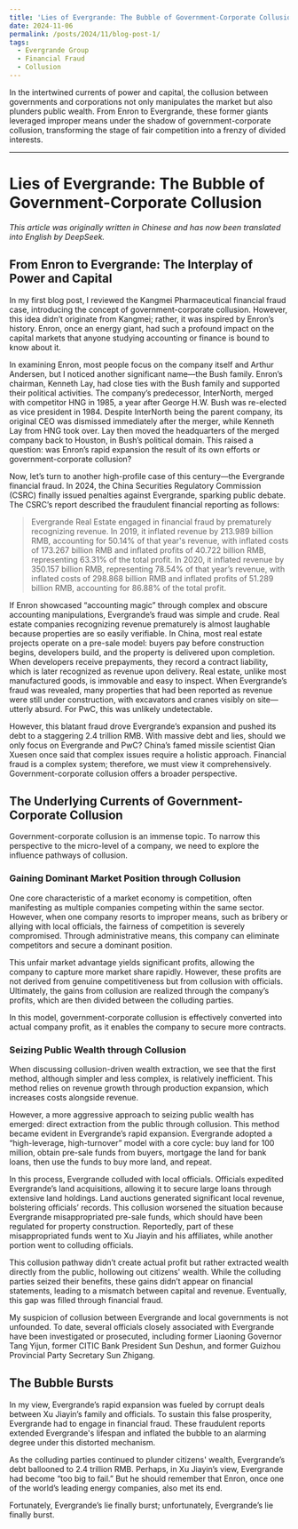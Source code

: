 ```yaml
---
title: 'Lies of Evergrande: The Bubble of Government-Corporate Collusion'
date: 2024-11-06
permalink: /posts/2024/11/blog-post-1/
tags:
  - Evergrande Group
  - Financial Fraud
  - Collusion
---
```


In the intertwined currents of power and capital, the collusion between governments and corporations not only manipulates the market but also plunders public wealth. From Enron to Evergrande, these former giants leveraged improper means under the shadow of government-corporate collusion, transforming the stage of fair competition into a frenzy of divided interests.

------

# Lies of Evergrande: The Bubble of Government-Corporate Collusion

*This article was originally written in Chinese and has now been translated into English by DeepSeek.*

## From Enron to Evergrande: The Interplay of Power and Capital

In my first blog post, I reviewed the Kangmei Pharmaceutical financial fraud case, introducing the concept of government-corporate collusion. However, this idea didn’t originate from Kangmei; rather, it was inspired by Enron’s history. Enron, once an energy giant, had such a profound impact on the capital markets that anyone studying accounting or finance is bound to know about it.

In examining Enron, most people focus on the company itself and Arthur Andersen, but I noticed another significant name—the Bush family. Enron’s chairman, Kenneth Lay, had close ties with the Bush family and supported their political activities. The company’s predecessor, InterNorth, merged with competitor HNG in 1985, a year after George H.W. Bush was re-elected as vice president in 1984. Despite InterNorth being the parent company, its original CEO was dismissed immediately after the merger, while Kenneth Lay from HNG took over. Lay then moved the headquarters of the merged company back to Houston, in Bush’s political domain. This raised a question: was Enron’s rapid expansion the result of its own efforts or government-corporate collusion?

Now, let’s turn to another high-profile case of this century—the Evergrande financial fraud. In 2024, the China Securities Regulatory Commission (CSRC) finally issued penalties against Evergrande, sparking public debate. The CSRC’s report described the fraudulent financial reporting as follows:

> Evergrande Real Estate engaged in financial fraud by prematurely recognizing revenue. In 2019, it inflated revenue by 213.989 billion RMB, accounting for 50.14% of that year's revenue, with inflated costs of 173.267 billion RMB and inflated profits of 40.722 billion RMB, representing 63.31% of the total profit. In 2020, it inflated revenue by 350.157 billion RMB, representing 78.54% of that year’s revenue, with inflated costs of 298.868 billion RMB and inflated profits of 51.289 billion RMB, accounting for 86.88% of the total profit.

If Enron showcased “accounting magic” through complex and obscure accounting manipulations, Evergrande’s fraud was simple and crude. Real estate companies recognizing revenue prematurely is almost laughable because properties are so easily verifiable. In China, most real estate projects operate on a pre-sale model: buyers pay before construction begins, developers build, and the property is delivered upon completion. When developers receive prepayments, they record a contract liability, which is later recognized as revenue upon delivery. Real estate, unlike most manufactured goods, is immovable and easy to inspect. When Evergrande’s fraud was revealed, many properties that had been reported as revenue were still under construction, with excavators and cranes visibly on site—utterly absurd. For PwC, this was unlikely undetectable.

However, this blatant fraud drove Evergrande’s expansion and pushed its debt to a staggering 2.4 trillion RMB. With massive debt and lies, should we only focus on Evergrande and PwC? China’s famed missile scientist Qian Xuesen once said that complex issues require a holistic approach. Financial fraud is a complex system; therefore, we must view it comprehensively. Government-corporate collusion offers a broader perspective.

## The Underlying Currents of Government-Corporate Collusion

Government-corporate collusion is an immense topic. To narrow this perspective to the micro-level of a company, we need to explore the influence pathways of collusion.

### Gaining Dominant Market Position through Collusion

One core characteristic of a market economy is competition, often manifesting as multiple companies competing within the same sector. However, when one company resorts to improper means, such as bribery or allying with local officials, the fairness of competition is severely compromised. Through administrative means, this company can eliminate competitors and secure a dominant position.

This unfair market advantage yields significant profits, allowing the company to capture more market share rapidly. However, these profits are not derived from genuine competitiveness but from collusion with officials. Ultimately, the gains from collusion are realized through the company’s profits, which are then divided between the colluding parties.

In this model, government-corporate collusion is effectively converted into actual company profit, as it enables the company to secure more contracts.

### Seizing Public Wealth through Collusion

When discussing collusion-driven wealth extraction, we see that the first method, although simpler and less complex, is relatively inefficient. This method relies on revenue growth through production expansion, which increases costs alongside revenue.

However, a more aggressive approach to seizing public wealth has emerged: direct extraction from the public through collusion. This method became evident in Evergrande’s rapid expansion. Evergrande adopted a “high-leverage, high-turnover” model with a core cycle: buy land for 100 million, obtain pre-sale funds from buyers, mortgage the land for bank loans, then use the funds to buy more land, and repeat.

In this process, Evergrande colluded with local officials. Officials expedited Evergrande’s land acquisitions, allowing it to secure large loans through extensive land holdings. Land auctions generated significant local revenue, bolstering officials’ records. This collusion worsened the situation because Evergrande misappropriated pre-sale funds, which should have been regulated for property construction. Reportedly, part of these misappropriated funds went to Xu Jiayin and his affiliates, while another portion went to colluding officials.

This collusion pathway didn’t create actual profit but rather extracted wealth directly from the public, hollowing out citizens' wealth. While the colluding parties seized their benefits, these gains didn’t appear on financial statements, leading to a mismatch between capital and revenue. Eventually, this gap was filled through financial fraud.

My suspicion of collusion between Evergrande and local governments is not unfounded. To date, several officials closely associated with Evergrande have been investigated or prosecuted, including former Liaoning Governor Tang Yijun, former CITIC Bank President Sun Deshun, and former Guizhou Provincial Party Secretary Sun Zhigang.

## The Bubble Bursts

In my view, Evergrande’s rapid expansion was fueled by corrupt deals between Xu Jiayin’s family and officials. To sustain this false prosperity, Evergrande had to engage in financial fraud. These fraudulent reports extended Evergrande's lifespan and inflated the bubble to an alarming degree under this distorted mechanism.

As the colluding parties continued to plunder citizens' wealth, Evergrande’s debt ballooned to 2.4 trillion RMB. Perhaps, in Xu Jiayin’s view, Evergrande had become “too big to fail.” But he should remember that Enron, once one of the world’s leading energy companies, also met its end.

Fortunately, Evergrande’s lie finally burst; unfortunately, Evergrande’s lie finally burst.
